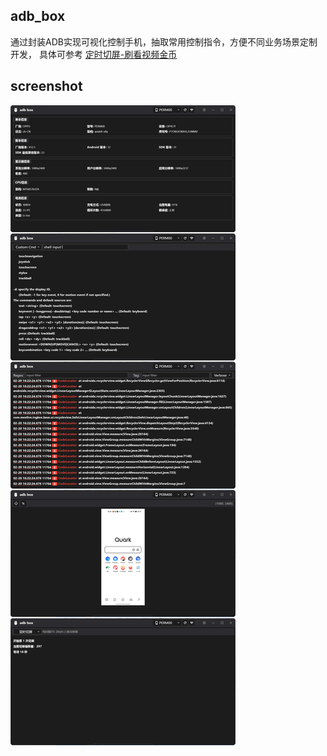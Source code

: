 ## adb_box

通过封装ADB实现可视化控制手机，抽取常用控制指令，方便不同业务场景定制开发， 具体可参考 [定时切屏-刷看视频金币](https://github.com/YangLang116/adb_box/blob/main/lib/route/hall/tab/script/script/script_switch_screen.dart)

## screenshot
![screen_shot.jpg](./tools/screenshot/screen_shot.jpg)


